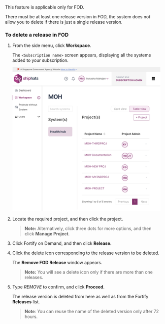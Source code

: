 This feature is applicable only for FOD.

There must be at least one release version in FOD, the system does not allow you to delete if there is just a single release version.

### To delete a release in FOD


1. From the side menu, click **Workspace**.
    
    The `<Subscription name>` screen appears, displaying all the systems added to your subscription.

    ![view systems](./images/view-systems.png)

1. Locate the required project, and then click the project.

    > **Note:** Alternatively, click three dots for more options, and then click **Manage Project**.

1. Click Fortify on Demand, and then click **Release**.

1. Click the delete icon corresponding to the release version to be deleted.

    The **Remove FOD Release** window appears.

    >**Note:** You will see a delete icon only if there are more than one releases. 

1. Type *REMOVE* to confirm, and click **Proceed**.  

    The release version is deleted from here as well as from the Fortify **Releases** list.

    >**Note**: You can reuse the name of the deleted version only after 72 hours.

